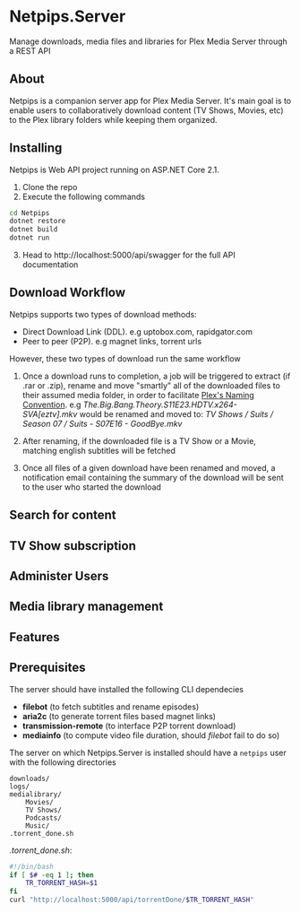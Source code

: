# Netpips.Server

Manage downloads, media files and libraries for Plex Media Server through a REST API

## About
Netpips is a companion server app for Plex Media Server. It's main goal is to enable users to collaboratively download content (TV Shows, Movies, etc) to the Plex library folders while keeping them organized.


## Installing

Netpips is Web API project running on ASP.NET Core 2.1.
1. Clone the repo
2. Execute the following commands
```bash
cd Netpips
dotnet restore
dotnet build
dotnet run
```
3. Head to http://localhost:5000/api/swagger for the full API documentation

## Download Workflow

Netpips supports two types of download methods:
- Direct Download Link (DDL). e.g uptobox.com, rapidgator.com
- Peer to peer (P2P). e.g magnet links, torrent urls

However, these two types of download run the same workflow

1. Once a download runs to completion, a job will be triggered to extract (if .rar or .zip), rename and move "smartly" all of the downloaded files to their assumed media folder, in order to facilitate [Plex's Naming Convention](https://support.plex.tv/articles/categories/media-preparation/). e.g _The.Big.Bang.Theory.S11E23.HDTV.x264-SVA[eztv].mkv_
would be renamed and moved to:  _TV Shows / Suits / Season 07 / Suits - S07E16 - GoodBye.mkv_

2. After renaming, if the downloaded file is a TV Show or a Movie, matching english subtitles will be fetched

3. Once all files of a given download have been renamed and moved, a notification email containing the summary of the download will be sent to the user who started the download

## Search for content

## TV Show subscription

## Administer Users

## Media library management

## Features

## Prerequisites

The server should have installed the following CLI dependecies
+ __filebot__ (to fetch subtitles and rename episodes)
+ __aria2c__ (to generate torrent files based magnet links)
+ __transmission-remote__ (to interface P2P torrent download)
+ __mediainfo__ (to compute video file duration, should _filebot_ fail to do so)


The server on which Netpips.Server is installed should have a `netpips` user with the following directories

```
downloads/
logs/
medialibrary/
    Movies/
    TV Shows/
    Podcasts/
    Music/
.torrent_done.sh
```

_.torrent_done.sh_:
```bash
#!/bin/bash
if [ $# -eq 1 ]; then
    TR_TORRENT_HASH=$1
fi
curl "http://localhost:5000/api/torrentDone/$TR_TORRENT_HASH"
```
 
